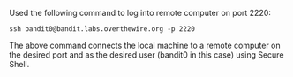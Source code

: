 Used the following command to log into remote computer on port 2220:

```
ssh bandit0@bandit.labs.overthewire.org -p 2220
```

The above command connects the local machine to a remote computer on the desired port and as the desired user (bandit0 in this case) using Secure Shell.
